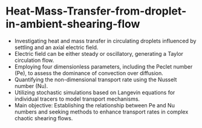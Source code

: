 # Heat-Mass-Transfer-from-droplet-in-ambient-shearing-flow

- Investigating heat and mass transfer in circulating droplets influenced by settling and an axial electric field.
- Electric field can be either steady or oscillatory, generating a Taylor circulation flow.
- Employing four dimensionless parameters, including the Peclet number (Pe), to assess the dominance of convection over diffusion.
- Quantifying the non-dimensional transport rate using the Nusselt number (Nu).
- Utilizing stochastic simulations based on Langevin equations for individual tracers to model transport mechanisms.
- Main objective: Establishing the relationship between Pe and Nu numbers and seeking methods to enhance transport rates in complex chaotic shearing flows.
